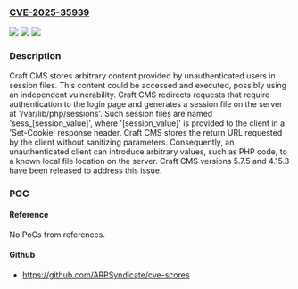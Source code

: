 ### [CVE-2025-35939](https://cve.mitre.org/cgi-bin/cvename.cgi?name=CVE-2025-35939)
![](https://img.shields.io/static/v1?label=Product&message=CMS&color=blue)
![](https://img.shields.io/static/v1?label=Version&message=n%2Fa&color=blue)
![](https://img.shields.io/static/v1?label=Vulnerability&message=CWE-472%20External%20Control%20of%20Assumed-Immutable%20Web%20Parameter&color=brighgreen)

### Description

Craft CMS stores arbitrary content provided by unauthenticated users in session files. This content could be accessed and executed, possibly using an independent vulnerability. Craft CMS redirects requests that require authentication to the login page and generates a session file on the server at '/var/lib/php/sessions'. Such session files are named 'sess_[session_value]', where '[session_value]' is provided to the client in a 'Set-Cookie' response header. Craft CMS stores the return URL requested by the client without sanitizing parameters. Consequently, an unauthenticated client can introduce arbitrary values, such as PHP code, to a known local file location on the server. Craft CMS versions 5.7.5 and 4.15.3 have been released to address this issue.

### POC

#### Reference
No PoCs from references.

#### Github
- https://github.com/ARPSyndicate/cve-scores

